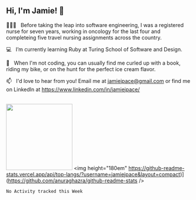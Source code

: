 ## Hi, I'm Jamie!&nbsp;👋

👩🏻‍⚕️&nbsp; &nbsp;Before taking the leap into software engineering, I was a registered nurse for seven years, working in oncology for the last four and completeing five travel nursing assignments across the country.

💻&nbsp; &nbsp;I’m currently learning Ruby at Turing School of Software and Design.

🍦&nbsp; &nbsp;When I'm not coding, you can usually find me curled up with a book, riding my bike, or on the hunt for the perfect ice cream flavor. 

📫&nbsp; &nbsp;I'd love to hear from you! Email me at jamiejpace@gmail.com or find me on LinkedIn at https://www.linkedin.com/in/jamiejpace/<br><br>



<img height="180em" src="https://github-readme-stats.vercel.app/api?username=jamiejpace&show_icons=true&theme=outrun&hide_border=true&&count_private=true&include_all_commits=true" /> <img height="180em" https://github-readme-stats.vercel.app/api/top-langs/?username=jamiejpace&layout=compact)](https://github.com/anuraghazra/github-readme-stats />

<!--START_SECTION:waka-->
```text
No Activity tracked this Week
```
<!--END_SECTION:waka-->

<!---
jamiejpace/jamiejpace is a ✨ special ✨ repository because its `README.md` (this file) appears on your GitHub profile.
You can click the Preview link to take a look at your changes.
--->
